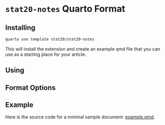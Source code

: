 # `stat20-notes` Quarto Format

## Installing

```bash
quarto use template stat20/stat20-notes
```

This will install the extension and create an example qmd file that you can use as a starting place for your article.

## Using


## Format Options

## Example

Here is the source code for a minimal sample document: [example.qmd](example.qmd).
